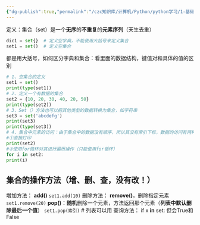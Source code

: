 ```yaml
---
{"dg-publish":true,"permalink":"/czc知识库/计算机/Python/python学习/1-基础的基础/107-集合/","dgPassFrontmatter":true,"created":"2024-11-04T15:50:45.815+08:00","updated":"2024-12-08T12:39:45.291+08:00"}
---
```



定义：集合（set）是一个**无序**的**不重复**的**元素序列**（天生去重）

```python
dic1 = set{}  # 定义空字典，不能使用大括号来定义集合
set1 = set()  # 定义空集合
```

都是用大括号，如何区分字典和集合：看里面的数据结构，键值对和具体的值的区别

```python
# 1、空集合的定义
set1 = set()
print(type(set1))
# 2、定义一个有数据的集合
set2 = {10, 20, 30, 40, 20, 50}
print(type(set2))
# 3、Set（）方法也可以把其他类型的数据转换为集合，如字符串
set3 = set('abcdefg')
print(set3)
print(type(set3))
# 4、集合中元素的访问：由于集合中的数据没有顺序，所以其没有索引下标，数据的访问有两种方案
#①直接打印
print(set2)
#②使用for微环对其进行遍历操作（只能使用for循环）
for i in set2:
print(i)
```

## 集合的操作方法（增、删、查，没有改！）

增加方法：
	**add()**
	`set1.add(10)`
删除方法：
	**remove()**，删除指定元素
	`set1.remove(20)`
	**pop()**：**随机**删除一个元素，方法返回那个元素（**列表中默认删除最后一个值**）
	`set1.pop(索引)`  # 列表可以用
查询方法：
	if x **in** set: 但会True和False